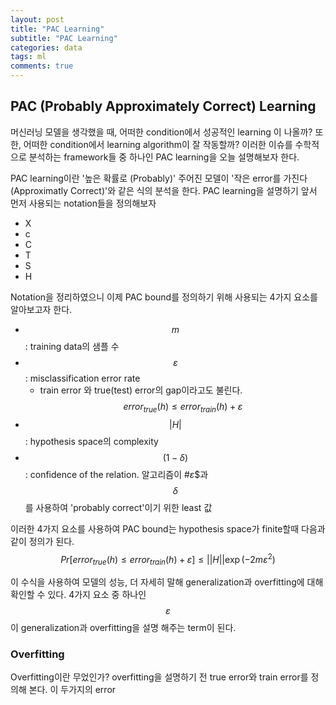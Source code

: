 ```yaml
---
layout: post
title: "PAC Learning"
subtitle: "PAC Learning"
categories: data
tags: ml
comments: true
---
```


## PAC (Probably Approximately Correct) Learning
머신러닝 모델을 생각했을 때, 어떠한 condition에서 성공적인 learning 이 나올까? 또한, 어떠한 condition에서 learning algorithm이 잘 작동할까?
이러한 이슈를 수학적으로 분석하는 framework들 중 하나인 PAC learning을 오늘 설명해보자 한다.

PAC learning이란 '높은 확률로 (Probably)' 주어진 모델이 '작은 error를 가진다 (Approximatly Correct)'와 같은 식의 분석을 한다. 
PAC learning을 설명하기 앞서 먼저 사용되는 notation들을 정의해보자
- X
- c
- C
- T
- S
- H

Notation을 정리하였으니 이제 PAC bound를 정의하기 위해 사용되는 4가지 요소를 알아보고자 한다.
- $$m$$: training data의 샘플 수 
- $$\varepsilon$$: misclassification error rate
	- train error 와 true(test) error의 gap이라고도 불린다.  $$error_{true}(h) \leq error_{train}(h) + \varepsilon$$
- $$|H|$$: hypothesis space의 complexity
- $$(1-\delta)$$: confidence of the relation. 알고리즘이 #$\varepsilon$$과 $$\delta$$를 사용하여 'probably correct'이기 위한 least 값

이러한 4가지 요소를 사용하여 PAC bound는 hypothesis space가 finite할때 다음과 같이 정의가 된다.
$$Pr[error_{true}(h) \leq error_{train}(h) + \varepsilon] \leq ||H||\exp(-2m\varepsilon^2) $$

이 수식을 사용하여 모델의 성능, 더 자세히 말해 generalization과 overfitting에 대해 확인할 수 있다. 4가지 요소 중 하나인 $$\varepsilon$$이 generalization과 overfitting을 설명 해주는 term이 된다. 

### Overfitting
Overfitting이란 무었인가? overfitting을 설명하기 전 true error와 train error를 정의해 본다. 이 두가지의 error





